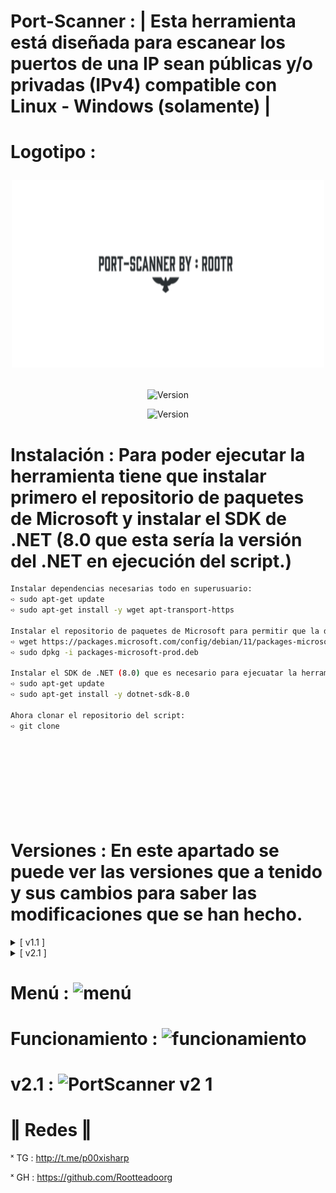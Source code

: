 # Port-Scanner : | Esta herramienta está diseñada para escanear los puertos de una IP sean públicas y/o privadas (IPv4) compatible con Linux - Windows (solamente) |

# Logotipo : <p align="center"> <img width="500" height="300" src="https://github.com/Rootteadoorg/Port-Scanner/blob/main/Fotos/logotipo.png"> </pag>

<p align="center"><img width="200px" alt="Version" src="https://img.shields.io/badge/Port-Scanner-green.svg?style=for-the-badge"/></p>
<p align="center"><img width="150px" alt="Version" src="https://img.shields.io/badge/version-2.1-green.svg?style=for-the-badge"/></p>

# Instalación : Para poder ejecutar la herramienta tiene que instalar primero el repositorio de paquetes de Microsoft y instalar el SDK de .NET (8.0 que esta sería la versión del .NET en ejecución del script.)
```bash
Instalar dependencias necesarias todo en superusuario:
➪ sudo apt-get update
➪ sudo apt-get install -y wget apt-transport-https

Instalar el repositorio de paquetes de Microsoft para permitir que la distribucón del sistema pueda acceder a los paquetes de software de Microsoft usando superusuario:
➪ wget https://packages.microsoft.com/config/debian/11/packages-microsoft-prod.deb -O packages-microsoft-prod.deb
➪ sudo dpkg -i packages-microsoft-prod.deb

Instalar el SDK de .NET (8.0) que es necesario para ejecuatar la herramienta preparando el sistema para instalar el repositorio usando superusuario.
➪ sudo apt-get update
➪ sudo apt-get install -y dotnet-sdk-8.0

Ahora clonar el repositorio del script:
➪ git clone 










```
# Versiones : En este apartado se puede ver las versiones que a tenido y sus cambios para saber las modificaciones que se han hecho.
<details>
  <summary>[ v1.1 ]</summary>
  <p align="justify">[ ☞ ] Version Oficial esta sería la versión ya lanzada.</p>
</details>
<details>
  <summary>[ v2.1 ]</summary>
  <p align="justify">[ ☞ ] Versión 2.1 en esta se añadió : Antes de ejecutarse la herramienta va haber un mensaje que diga si el usuario desea salir de la Tool sin ejecutarla, 
  si en ese caso desea salir escriba 'Si' en caso de NO querer salir escriba 'No' y la Tool seguira ejecutandose y posteriormente seguir las instrucciones.</p>
</details>
</details>

# Menú : ![menú](https://github.com/user-attachments/assets/b9630487-ca44-4322-bdce-ec2751e6449f)

# Funcionamiento : ![funcionamiento](https://github.com/user-attachments/assets/ec57d02e-4662-42e5-badc-ec34c8fa5238)

# v2.1 : ![PortScanner v2 1](https://github.com/user-attachments/assets/dc1a819d-dab2-48c1-b874-bbd5aa28d645)

# ‖ Redes ‖

ˣ TG : http://t.me/p00xisharp

ˣ GH : https://github.com/Rootteadoorg

